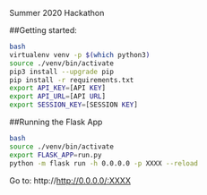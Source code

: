 Summer 2020 Hackathon

##Getting started: 
```bash
bash
virtualenv venv -p $(which python3) 
source ./venv/bin/activate
pip3 install --upgrade pip
pip install -r requirements.txt
export API_KEY=[API KEY]
export API_URL=[API URL]
export SESSION_KEY=[SESSION KEY]
```

##Running the Flask App
```bash
bash
source ./venv/bin/activate
export FLASK_APP=run.py
python -m flask run -h 0.0.0.0 -p XXXX --reload
```

Go to: http://http://0.0.0.0/:XXXX 
